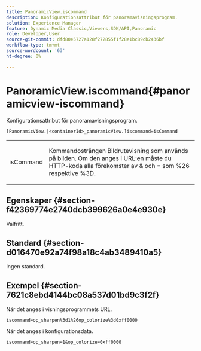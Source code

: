 ```yaml
---
title: PanoramicView.iscommand
description: Konfigurationsattribut för panoramavisningsprogram.
solution: Experience Manager
feature: Dynamic Media Classic,Viewers,SDK/API,Panoramic
role: Developer,User
source-git-commit: dfd80e5727a128f272855f1f28e1bc89cb2436bf
workflow-type: tm+mt
source-wordcount: '63'
ht-degree: 0%

---
```


# PanoramicView.iscommand{#panoramicview-iscommand}

Konfigurationsattribut för panoramavisningsprogram.

` [PanoramicView.|<containerId>_panoramicView.]iscommand=isCommand `

<table id="table_43A84C1044574A6FAB8CE67D71AAD5EC"> 
 <tbody> 
  <tr> 
   <td colname="col1"> <p> <span class="codeph"> <span class="varname"> isCommand </span> </span> </p> </td> 
   <td colname="col2"> <p> Kommandosträngen Bildrutevisning som används på bilden.  Om den anges i URL:en måste du HTTP-koda alla förekomster av <span class="codeph"> &amp;</span> och <span class="codeph"> =</span> som <span class="codeph"> %26</span> respektive <span class="codeph"> %3D</span>. </p> </td> 
  </tr> 
 </tbody> 
</table>


## Egenskaper {#section-f42369774e2740dcb399626a0e4e930e}

Valfritt.

## Standard {#section-d016470e92a74f98a18c4ab3489410a5}

Ingen standard.

## Exempel {#section-7621c8ebd4144bc08a537d01bd9c3f2f}

När det anges i visningsprogrammets URL.

```
iscommand=op_sharpen%3d1%26op_colorize%3d0xff0000
```

När det anges i konfigurationsdata.

```
iscommand=op_sharpen=1&op_colorize=0xff0000
```
